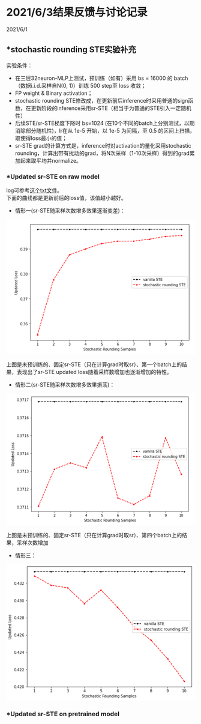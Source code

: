 # 2021/6/3结果反馈与讨论记录  

2021/6/1  

## *stochastic rounding STE实验补充
实验条件：  
* 在三层32neuron-MLP上测试，预训练（如有）采用 bs = 16000 的 batch（数据i.i.d.采样自N(0, 1)）训练 500 step至 loss 收敛；  
* FP weight & Binary activation；  
* stochastic rounding STE修改成，在更新前后inference时采用普通的sign函数，在更新阶段的inference采用sr-STE（相当于为普通的STE引入一定随机性）  
* 后续STE/sr-STE梯度下降时 bs=1024 (在10个不同的batch上分别测试，以期消除部分随机性)，lr在从 1e-5 开始，以 1e-5 为间隔，至 0.5 的区间上扫描，取使得loss最小的值；  
* sr-STE grad的计算方式是，inference时对activation的量化采用stochastic rounding，计算出带有扰动的grad，将N次采样（1-10次采样）得到的grad累加起来取平均并normalize。  

### *Updated sr-STE on raw model  
log可参考[这个txt文件]()。  
下面的曲线都是更新前后的loss值，该值越小越好。  

* 情形一(sr-STE随采样次数增多效果逐渐变差)：  

![](https://raw.githubusercontent.com/YouCaiJun98/MyPicBed/main/imgs/202106010001.png)  

上图是未预训练的、固定sr-STE（只在计算grad时取sr）、第一个batch上的结果，表现出了sr-STE updated loss随着采样数增加也逐渐增加的特性。  

* 情形二(sr-STE随采样次数增多效果振荡)：  

![](https://raw.githubusercontent.com/YouCaiJun98/MyPicBed/main/imgs/202106010002.png)  

上图是未预训练的、固定sr-STE（只在计算grad时取sr）、第四个batch上的结果，采样次数增加

* 情形三：  

![](https://raw.githubusercontent.com/YouCaiJun98/MyPicBed/main/imgs/202106010003.png)  

### *Updated sr-STE on pretrained model  